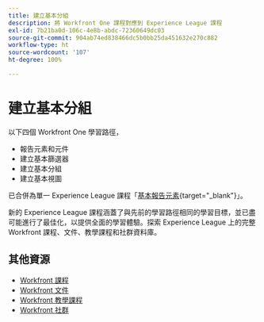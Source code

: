 ```yaml
---
title: 建立基本分組
description: 將 Workfront One 課程對應到 Experience League 課程
exl-id: 7b21ba0d-106c-4e8b-abdc-72360649dc03
source-git-commit: 904ab74ed838466dc5b0bb25da451632e270c882
workflow-type: ht
source-wordcount: '107'
ht-degree: 100%

---
```


# 建立基本分組

以下四個 Workfront One 學習路徑，

* 報告元素和元件
* 建立基本篩選器
* 建立基本分組
* 建立基本視圖

已合併為單一 Experience League 課程「[基本報告元素](https://experienceleague.adobe.com/?recommended=Workfront-U-1-2022.1.reporting){target="_blank"}」。

新的 Experience League 課程涵蓋了與先前的學習路徑相同的學習目標，並已盡可能進行了最佳化，以提供全面的學習體驗。探索 Experience League 上的完整 Workfront 課程、文件、教學課程和社群資料庫。

## 其他資源

* [Workfront 課程](https://experienceleague.adobe.com/?lang=en&amp;Solution=Workfront#courses)
* [Workfront 文件](https://experienceleague.adobe.com/docs/workfront.html)
* [Workfront 教學課程](https://experienceleague.adobe.com/docs/workfront-learn/tutorials-workfront/home.html)
* [Workfront 社群](https://experienceleaguecommunities.adobe.com/t5/workfront/ct-p/workfront)
